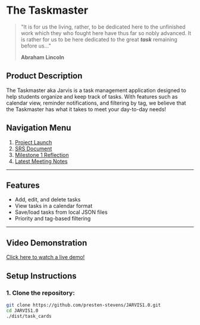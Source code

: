 # The Taskmaster
> "It is for us the living, rather, to be dedicated here to the unfinished work which they who fought here have thus far so nobly advanced. It is rather for us to be here dedicated to the great ***task*** remaining before us..."
> 
> **Abraham Lincoln**

## Product Description
The Taskmaster aka Jarvis is a task management application designed to help students organize and keep track of tasks. With features such as calendar view, reminder notifications, and filtering by tag, we believe that the Taskmaster has what it takes to meet your day-to-day needs!

## Navigation Menu
1. [Project Launch](docs/projectLaunch.md)
2. [SRS Document](docs/SRS.md)
3. [Milestone 1 Reflection](docs/reflections/milestone2.md)
4. [Latest Meeting Notes](docs/meeting-notes/milestone-3/meeting2.md)

---

## Features

- Add, edit, and delete tasks
- View tasks in a calendar format
- Save/load tasks from local JSON files
- Priority and tag-based filtering

---

## Video Demonstration
[Click here to watch a live demo!](https://youtu.be/smGRUweLbGI)

## Setup Instructions

### 1. Clone the repository:

```bash
git clone https://github.com/presten-stevens/JARVIS1.0.git
cd JARVIS1.0
./dist/task_cards

